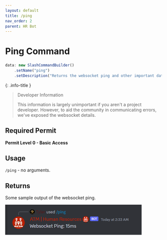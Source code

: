 ```yaml
---
layout: default
title: /ping
nav_order: 2
parent: HR Bot
---
```

# Ping Command
```ts
data: new SlashCommandBuilder()
    .setName("ping")
    .setDescription("Returns the websocket ping and other important data.")
```

{: .info-title }
> Developer Information
> 
> This information is largely unimportant if you aren't a project developer. However, to aid the community in communicating errors, we've exposed the websocket details.

## Required Permit
**Permit Level 0 - Basic Access**

## Usage
`/ping` - no arguments.

## Returns
Some sample output of the websocket ping.

![](pingex.png)